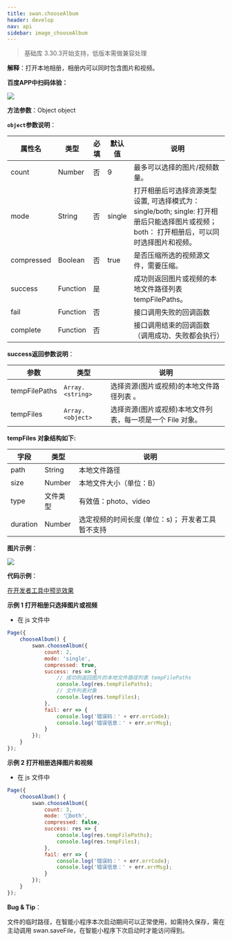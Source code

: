 ```yaml
---
title: swan.chooseAlbum
header: develop
nav: api
sidebar: image_chooseAlbum
---
```




> 基础库 3.30.3开始支持，低版本需做兼容处理

**解释**：打开本地相册，相册内可以同时包含图片和视频。

**百度APP中扫码体验：**

<img src="https://b.bdstatic.com/miniapp/assets/images/doc_demo/pages_chooseAlbum.png"  class="demo-qrcode-image" />

**方法参数**：Object object

**`object`参数说明**：

|属性名 |类型  |必填 | 默认值 |说明|
|---- | ---- | ---- | ----|----|
|count  | Number | 否|9|  最多可以选择的图片/视频数量。|
|mode  | String| 否 |single| 打开相册后可选择资源类型设置, 可选择模式为： single/both; single: 打开相册后只能选择图片或视频； both： 打开相册后，可以同时选择图片和视频。|
|compressed | Boolean |否 |true |  是否压缩所选的视频源文件，需要压缩。|
|success |Function  |  是 | |成功则返回图片或视频的本地文件路径列表 tempFilePaths。|
|fail  |  Function |   否  | | 接口调用失败的回调函数|
|complete   | Function  |  否 | |  接口调用结束的回调函数（调用成功、失败都会执行）|


**success返回参数说明**：

|参数  |类型|  说明 |
|---- | ---- | ---- |
|tempFilePaths  | `Array.<string>` |选择资源(图片或视频)的本地文件路径列表 。|
|tempFiles  | ` Array.<object> ` |选择资源(图片或视频)本地文件列表，每一项是一个 File 对象。|

**tempFiles 对象结构如下:**

|字段 | 类型  |说明|
|---- | ---- | ---- |
|path  |  String  |本地文件路径|
|size   | Number | 本地文件大小（单位：B）|
|type|文件类型|有效值：photo、video|
|duration|Number|选定视频的时间长度 (单位：s)； 开发者工具暂不支持|

**图片示例**：

<div class="m-doc-custom-examples">
    <div class="m-doc-custom-examples-correct">
        <img src="https://b.bdstatic.com/miniapp/images/chooseAlbum.gif">
    </div>
    <div class="m-doc-custom-examples-correct">
        <img src=" ">
    </div>
    <div class="m-doc-custom-examples-correct">
        <img src=" ">
    </div>     
</div>

**代码示例**：

<a href="swanide://fragment/e0984aa8374449ead4cfb885dbf0ce331569502073433" title="在开发者工具中预览效果" target="_blank">在开发者工具中预览效果</a>

**示例 1 打开相册只选择图片或视频**
* 在 js 文件中

```js
Page({
    chooseAlbum() {
        swan.chooseAlbum({
            count: 2,
            mode: 'single',
            compressed: true,
            success: res => {
                // 成功则返回图片的本地文件路径列表 tempFilePaths
                console.log(res.tempFilePaths);
                // 文件列表对象
                console.log(res.tempFiles);
            },
            fail: err => {
                console.log('错误码：' + err.errCode);
                console.log('错误信息：' + err.errMsg);
            }
        });
    }
});
```

**示例 2 打开相册选择图片和视频**
* 在 js 文件中

```js
Page({
    chooseAlbum() {
        swan.chooseAlbum({
            count: 3,
            mode: 'both',
            compressed: false,
            success: res => {
                console.log(res.tempFilePaths);
                console.log(res.tempFiles);
            },
            fail: err => {
                console.log('错误码：' + err.errCode);
                console.log('错误信息：' + err.errMsg);
            }
        });
    }
});
```

**Bug & Tip**：

文件的临时路径，在智能小程序本次启动期间可以正常使用，如需持久保存，需在主动调用 swan.saveFile，在智能小程序下次启动时才能访问得到。





